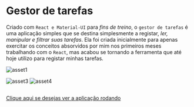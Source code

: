 # Gestor de tarefas

Criado com `React e Material-UI` para _fins de treino_, o `gestor de tarefas` é uma aplicação simples que se destina simplesmente a registar, _ler, manipular e filtrar suas tarefas_. Ela foi criada inicialmente para apenas exercitar os conceitos absorvidos por mim nos primeiros meses trabalhando com o `React`, mas acabou se tornando a ferramenta que até hoje utilizo para registar minhas tarefas.

  ![asset1](https://user-images.githubusercontent.com/74926014/175774966-fa7ae32e-9414-4ceb-8ef4-928105cee5ba.PNG)
<!--   ![asset2](https://user-images.githubusercontent.com/74926014/175774971-da148a79-b704-45ef-a3c1-8785ddd1f21e.PNG) -->
  ![asset3](https://user-images.githubusercontent.com/74926014/175774962-2dfdabc3-3d10-4a6f-aee3-d0add078341c.PNG)
  ![asset4](https://user-images.githubusercontent.com/74926014/175775029-29de2a01-d42f-4ef7-92ac-0498f6ee399c.PNG)

##

<a href="https://gestor-de-tarefas.vercel.app/">Clique aqui se desejas ver a aplicação rodando</a>

